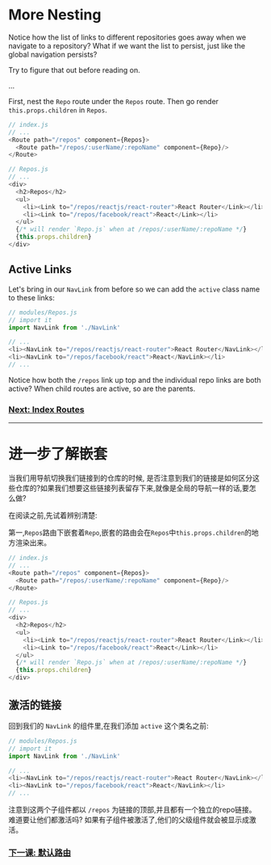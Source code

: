 # More Nesting

Notice how the list of links to different repositories goes away when we
navigate to a repository? What if we want the list to persist, just like
the global navigation persists?

Try to figure that out before reading on.

...

First, nest the `Repo` route under the `Repos` route. Then go render
`this.props.children` in `Repos`.

```js
// index.js
// ...
<Route path="/repos" component={Repos}>
  <Route path="/repos/:userName/:repoName" component={Repo}/>
</Route>
```

```js
// Repos.js
// ...
<div>
  <h2>Repos</h2>
  <ul>
    <li><Link to="/repos/reactjs/react-router">React Router</Link></li>
    <li><Link to="/repos/facebook/react">React</Link></li>
  </ul>
  {/* will render `Repo.js` when at /repos/:userName/:repoName */}
  {this.props.children}
</div>
```

## Active Links

Let's bring in our `NavLink` from before so we can add the `active`
class name to these links:

```js
// modules/Repos.js
// import it
import NavLink from './NavLink'

// ...
<li><NavLink to="/repos/reactjs/react-router">React Router</NavLink></li>
<li><NavLink to="/repos/facebook/react">React</NavLink></li>
// ...
```

Notice how both the `/repos` link up top and the individual repo links are
both active? When child routes are active, so are the parents.

### [Next: Index Routes](../08-index-routes/)

---

# 进一步了解嵌套
当我们用导航切换我们链接到的仓库的时候, 是否注意到我们的链接是如何区分这些仓库的?如果我们想要这些链接列表留存下来,就像是全局的导航一样的话,要怎么做?

在阅读之前,先试着辨别清楚:

第一,`Repos`路由下嵌套着`Repo`,嵌套的路由会在`Repos`中`this.props.children`的地方渲染出来。

```js
// index.js
// ...
<Route path="/repos" component={Repos}>
  <Route path="/repos/:userName/:repoName" component={Repo}/>
</Route>
```

```js
// Repos.js
// ...
<div>
  <h2>Repos</h2>
  <ul>
    <li><Link to="/repos/reactjs/react-router">React Router</Link></li>
    <li><Link to="/repos/facebook/react">React</Link></li>
  </ul>
  {/* will render `Repo.js` when at /repos/:userName/:repoName */}
  {this.props.children}
</div>
```

## 激活的链接
回到我们的 `NavLink` 的组件里,在我们添加 `active` 这个类名之前:

```js
// modules/Repos.js
// import it
import NavLink from './NavLink'

// ...
<li><NavLink to="/repos/reactjs/react-router">React Router</NavLink></li>
<li><NavLink to="/repos/facebook/react">React</NavLink></li>
// ...
```

注意到这两个子组件都以 `/repos` 为链接的顶部,并且都有一个独立的repo链接。难道要让他们都激活吗? 如果有子组件被激活了,他们的父级组件就会被显示成激活。

### [下一课: 默认路由](../08-index-routes/)
